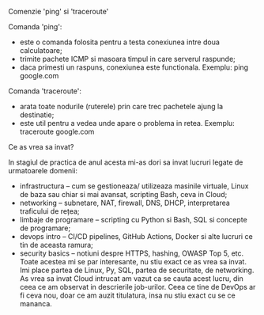 Comenzie 'ping' si 'traceroute'

Comanda 'ping':
- este o comanda folosita pentru a testa conexiunea intre doua calculatoare;
- trimite pachete ICMP si masoara timpul in care serverul raspunde;
- daca primesti un raspuns, conexiunea este functionala.
Exemplu: ping google.com

Comanda 'traceroute':
- arata toate nodurile (ruterele) prin care trec pachetele  ajung la destinatie;
- este util pentru a vedea unde apare o problema in retea.
Exemplu: traceroute google.com



Ce as vrea sa invat?

In stagiul de practica de anul acesta mi-as dori sa invat lucruri legate de urmatoarele domenii:
- infrastructura – cum se gestioneaza/ utilizeaza masinile virtuale, Linux de baza sau chiar si mai avansat, scripting Bash, ceva in Cloud;
- networking – subnetare, NAT, firewall, DNS, DHCP, interpretarea traficului de rețea;
- limbaje de programare – scripting cu Python si Bash, SQL si concepte de programare;
- devops intro – CI/CD pipelines, GitHub Actions, Docker si alte lucruri ce tin de aceasta ramura;
- security basics – notiuni despre HTTPS, hashing, OWASP Top 5, etc.
Toate acestea mi se par interesante, nu stiu exact ce as vrea sa invat. Imi place partea de Linux, Py, SQL, partea de securitate, de networking. As vrea sa invat Cloud intrucat am vazut ca se cauta acest lucru, din ceea ce am observat in descrierile job-urilor. Ceea ce tine de DevOps ar fi ceva nou, doar ce am auzit titulatura, insa nu stiu exact cu se ce mananca.
